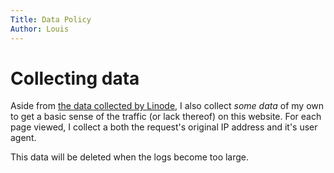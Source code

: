 ```yaml
---
Title: Data Policy
Author: Louis
---
```

# Collecting data

Aside from [the data collected by Linode](https://www.linode.com/legal-privacy/),
I also collect *some data* of my own to get a basic sense of the traffic (or
lack thereof) on this website. For each page viewed, I collect a both the request's
original IP address and it's user agent.

This data will be deleted when the logs become too large.
